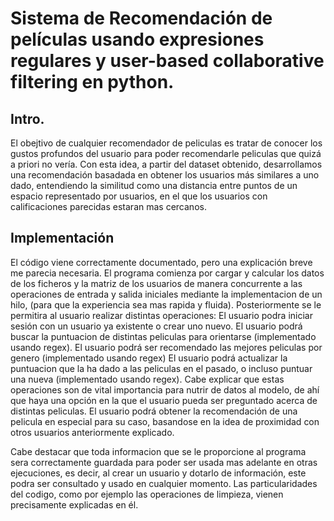 # Sistema de Recomendación de películas usando expresiones regulares y user-based collaborative filtering en python.
## Intro.
El obejtivo de cualquier recomendador de peliculas es tratar de conocer los gustos profundos del usuario para poder recomendarle peliculas que quizá a priori 
no vería. Con esta idea, a partir del dataset obtenido, desarrollamos una recomendación basadada en obtener los usuarios más similares a uno dado, entendiendo la similitud como una distancia entre puntos de un espacio representado por usuarios, en el que los usuarios con calificaciones parecidas estaran mas cercanos.
## Implementación
El código viene correctamente documentado, pero una explicación breve me parecia necesaria. 
El programa comienza por cargar y calcular los datos de los ficheros y la matriz de los usuarios de manera concurrente a las operaciones de entrada y salida iniciales mediante la implementacion de un hilo, (para que la experiencia sea mas rapida y fluida). Posteriormente se le permitira al usuario realizar distintas operaciones:
El usuario podra iniciar sesión con un usuario ya existente o crear uno nuevo.
El usuario podrá buscar la puntuacion de distintas peliculas para orientarse (implementado usando regex).
El usuario podrá ser recomendado las mejores peliculas por genero (implementado usando regex)
El usuario podrá actualizar la puntuacion que la ha dado a las peliculas en el pasado, o incluso puntuar una nueva (implementado usando regex). Cabe explicar que estas
operaciones son de vital importancia para nutrir de datos al modelo, de ahí que haya una opción en la que el usuario pueda ser preguntado acerca de distintas peliculas.
El usuario podrá obtener la recomendación de una pelicula en especial para su caso, basandose en la idea de proximidad con otros usuarios anteriormente explicado.

Cabe destacar que toda informacion que se le proporcione al programa sera correctamente guardada para poder ser usada mas adelante en otras ejecuciones, es decir,
al crear un usuario y dotarlo de información, este podra ser consultado y usado en cualquier momento.
Las particularidades del codigo, como por ejemplo las operaciones de limpieza, vienen precisamente explicadas en él.


